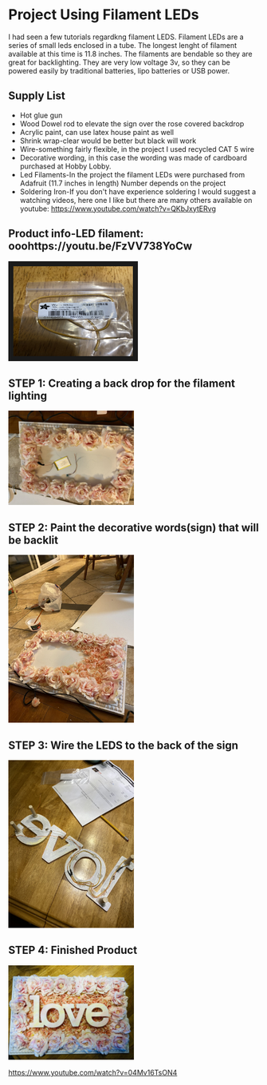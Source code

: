 # Project Using Filament LEDs

I had seen a few tutorials regardkng filament LEDS. Filament LEDs are a series of small leds enclosed in a tube. The longest lenght of filament available at this time is 11.8 inches. The filaments are bendable so they are great for backlighting. They are very low voltage 3v, so they can be powered easily by traditional batteries, lipo batteries or USB power. 

## Supply List
* Hot glue gun
* Wood Dowel rod to elevate the sign over the rose covered backdrop
* Acrylic paint, can use latex house paint as well
* Shrink wrap-clear would be better but black will work
* Wire-something fairly flexible, in the project I used recycled CAT 5 wire
* Decorative wording, in this case the wording was made of cardboard purchased at Hobby Lobby. 
* Led Filaments-In the project the filament LEDs were purchased from Adafruit (11.7 inches in length) Number depends on the project
* Soldering Iron-If you don't have experience soldering I would suggest a watching videos, here one I like but there are many others available on youtube:
 https://www.youtube.com/watch?v=QKbJxytERvg



## Product info-LED filament: ooohttps://youtu.be/FzVV738YoCw



<a href="http://www.youtube.com/watch?feature=player_embedded&v=https://youtu.be/FzVV738YoCw
" target="_blank"><img src="IMG_2562.JPEG" 
alt="Adafruit Filament Product info" width="240" height="180" border="10" /></a>

## STEP 1: Creating a back drop for the filament lighting
<img src="https://github.com/dtinsley333/ElectronicProjects/blob/main/IMG_2550.JPEG" width=50% height=15%>

## STEP 2: Paint the decorative words(sign) that will be backlit
<img src="https://github.com/dtinsley333/ElectronicProjects/blob/main/IMG_2552.JPEG" width=50% height=15%>

## STEP 3: Wire the LEDS to the back of the sign
<img src="https://github.com/dtinsley333/ElectronicProjects/blob/main/IMG_2561.JPEG" width=50% height=15%>

## STEP 4: Finished Product
<img src="https://github.com/dtinsley333/ElectronicProjects/blob/main/IMG_2564Done.jpg" width=50% height=15%>

https://www.youtube.com/watch?v=04Mv16TsON4
